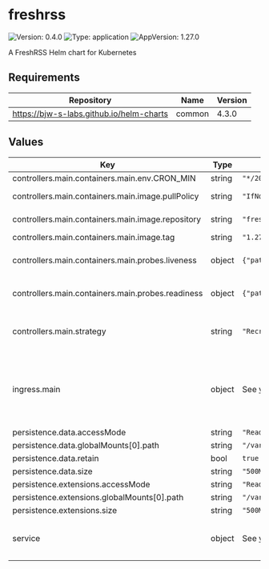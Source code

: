 # freshrss

![Version: 0.4.0](https://img.shields.io/badge/Version-0.4.0-informational?style=flat-square) ![Type: application](https://img.shields.io/badge/Type-application-informational?style=flat-square) ![AppVersion: 1.27.0](https://img.shields.io/badge/AppVersion-1.27.0-informational?style=flat-square)

A FreshRSS Helm chart for Kubernetes

## Requirements

| Repository | Name | Version |
|------------|------|---------|
| https://bjw-s-labs.github.io/helm-charts | common | 4.3.0 |

## Values

| Key | Type | Default | Description |
|-----|------|---------|-------------|
| controllers.main.containers.main.env.CRON_MIN | string | `"*/20"` |  |
| controllers.main.containers.main.image.pullPolicy | string | `"IfNotPresent"` | image pull policy |
| controllers.main.containers.main.image.repository | string | `"freshrss/freshrss"` | image repository |
| controllers.main.containers.main.image.tag | string | `"1.27.0"` | image tag |
| controllers.main.containers.main.probes.liveness | object | `{"path":"/i/","type":"HTTP"}` | Configures liveness probe |
| controllers.main.containers.main.probes.readiness | object | `{"path":"/i/","type":"HTTP"}` | Configures readiness probe |
| controllers.main.strategy | string | `"Recreate"` | Set the controller upgrade strategy |
| ingress.main | object | See [values.yaml](./values.yaml) | Enable and configure ingress settings for the chart under this key. |
| persistence.data.accessMode | string | `"ReadWriteOnce"` |  |
| persistence.data.globalMounts[0].path | string | `"/var/www/FreshRSS/data"` |  |
| persistence.data.retain | bool | `true` |  |
| persistence.data.size | string | `"500Mi"` |  |
| persistence.extensions.accessMode | string | `"ReadWriteOnce"` |  |
| persistence.extensions.globalMounts[0].path | string | `"/var/www/FreshRSS/extensions"` |  |
| persistence.extensions.size | string | `"500Mi"` |  |
| service | object | See [values.yaml](./values.yaml) | Configures service settings for the chart. |

